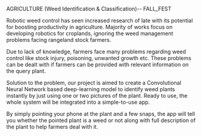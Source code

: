 AGRICULTURE (Weed Identification & Classification)-- FALL_FEST


Robotic weed control has seen increased research of late with its potential for boosting
productivity in agriculture. Majority of works focus on developing robotics for croplands,
ignoring the weed management problems facing rangeland stock farmers.


Due to lack of knowledge, farmers face many problems regarding weed control like stock
injury, poisoning, unwanted growth etc. These problems can be dealt with if farmers can be
provided with relevant information on the query plant.


Solution to the problem, our project is aimed to create a Convolutional Neural Network
based deep-learning model to identify weed plants instantly by just using one or two
pictures of the plant. Ready to use, the whole system will be integrated into a simple-to-use
app.


By simply pointing your phone at the plant and a few snaps, the app will tell you whether the
pointed plant is a weed or not along with full description of the plant to help farmers deal
with it.


